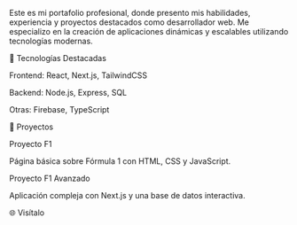 

Este es mi portafolio profesional, donde presento mis habilidades, experiencia y proyectos destacados como desarrollador web. Me especializo en la creación de aplicaciones dinámicas y escalables utilizando tecnologías modernas.

🚀 Tecnologías Destacadas

Frontend: React, Next.js, TailwindCSS

Backend: Node.js, Express, SQL

Otras: Firebase, TypeScript


📂 Proyectos

Proyecto F1

Página básica sobre Fórmula 1 con HTML, CSS y JavaScript.


Proyecto F1 Avanzado

Aplicación compleja con Next.js y una base de datos interactiva.


🌐 Visítalo

